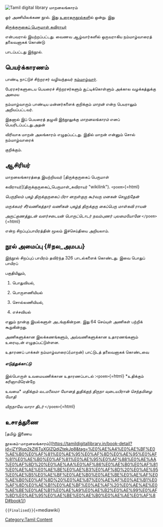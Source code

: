 ![Tamil digital library](Maran.jpg "Tamil digital library") மாறனலங்காரம்
ஓர் அணியிலக்கண நூல். இது [உரைதருநூல்கள](உரைதருநூல்கள் "wikilink")ில் ஒன்று. இது
[திருக்குருகைப் பெருமாள் கவிராயர்](திருக்குருகைப்_பெருமாள்_கவிராயர் "wikilink")
என்பவரால் இயற்றப்பட்டது. வைணவ ஆழ்வார்களில் ஒருவராகிய நம்மாழ்வாரைத் தலைவனாகக் கொண்டு
பாடப்பட்டது இந்நூல்.

## பெயர்க்காரணம்

பாண்டி நாட்டுச் சிற்றரசர் வழிவந்தவர் [நம்மாழ்வார்](நம்மாழ்வார் "wikilink").
பேரரசர்களுடைய பெயரைச் சிற்றரசர்களும் சூட்டிக்கொள்ளும் அக்கால வழக்கத்துக்கு அமைய
நம்மாழ்வாரும் பாண்டிய மன்னர்களைக் குறிக்கும் *மாறன்* என்ற பெயராலும் அறியப்பட்டவர்.
இதனால் இப் பெயரைத் தழுவி இந்நூலுக்கு *மாறனலங்காரம்* எனப் பெயரிடப்பட்டது.அதன்
விரிவாக மாறன் அலங்காரம் எழுதப்பட்டது. இதில் மாறன் என்னும் சொல் நம்மாழ்வாரைக்
குறிக்கும்.

## ஆசிரியர்

மாறனலங்காரத்தை இயற்றியவர் [திருக்குருகைப் பெருமாள்
கவிராயர்](திருக்குருகைப்_பெருமாள்_கவிராயர் "wikilink"). `<poem>`{=html}
*பெருநிலம் புகழ் திருக்குருகைப் பிரா* *னருள்குரு கூர்வரு மனகன் செழுந்தேன்*
*மருக்கமர் சீர்வணிகத்தார் வணிகன் புகழ்த்* *திருக்குரு கைப்பெரு மாள்கவி ராயன்*
*அருட்குணத்துடன் வளர்சடையன்* *பொருட்டொடர் நவம்புணர் புலமையோனே* `</poem>`{=html}
என்ற சிறப்புப்பாயிரத்தின் மூலம் இச்செய்தியை அறியலாம்.

## நூல் அமைப்பு {#நல_அமபப}

இந்நூல் சிறப்புப் பாயிரம் தவிர்ந்த 326 பாடல்களைக் கொண்டது. இவை பொதுப் பாயிரப்
பகுதியிலும்,

1.  பொதுவியல்,
2.  பொருளணியியல்
3.  சொல்லணியியல்,
4.  எச்சவியல்

எனும் நான்கு இயல்களுள் அடங்குகின்றன. இது 64 செய்யுள் அணிகள் பற்றிக் கூறுகின்றது.
அணிகளுக்கான இலக்கணங்களும், அவ்வணிகளுக்கான உதாரணங்களும் உரையுடன் எழுதப்பட்டுள்ளன.
உதாரணப் பாக்கள் நம்மாழ்வாரைப்(மாறன்) பாட்டுடத் தலைவனாகக் கொண்டவை

##### எடுத்துக்காட்டு

இல்பொருள் உவமையணிக்கான உதாரணப்பாடல் :`<poem>`{=html} *உதிக்கும் கரிஞாயிரென்றே
உவமை* *மதிக்கும் வடமலைமா யோனத் துதிக்குந்* *திருநா வுடையபிரான் செந்தமிழை யோதி*
*யிருநாவே வாரா திடர்* `</poem>`{=html}

## உசாத்துணை

[தமிழ் இணைய
நூலகம்-மாறனலங்காரம்](https://tamildigitallibrary.in/book-detail?id=jZY9lup2kZl6TuXGlZQdjZtekJp8&tag=%E0%AE%A4%E0%AE%BF%E0%AE%B0%E0%AF%81%E0%AE%95%E0%AF%8D%E0%AE%95%E0%AF%81%E0%AE%B0%E0%AF%81%E0%AE%95%E0%AF%88%E0%AE%AA%E0%AF%8D%20%E0%AE%AA%E0%AF%86%E0%AE%B0%E0%AF%81%E0%AE%AE%E0%AE%BE%E0%AE%B3%E0%AF%8D%20%E0%AE%95%E0%AE%B5%E0%AE%BF%E0%AE%B0%E0%AE%BE%E0%AE%AF%E0%AE%B0%E0%AF%8D%20%E0%AE%87%E0%AE%AF%E0%AE%B1%E0%AF%8D%E0%AE%B1%E0%AE%BF%E0%AE%AF%20%E0%AE%AE%E0%AE%BE%E0%AE%B1%E0%AE%A9%E0%AE%B2%E0%AE%99%E0%AF%8D%E0%AE%95%E0%AE%BE%E0%AE%B0%E0%AE%AE%E0%AF%8D#book1/)
`{{Finalised}}`{=mediawiki}

[Category:Tamil Content](Category:Tamil_Content "wikilink")
